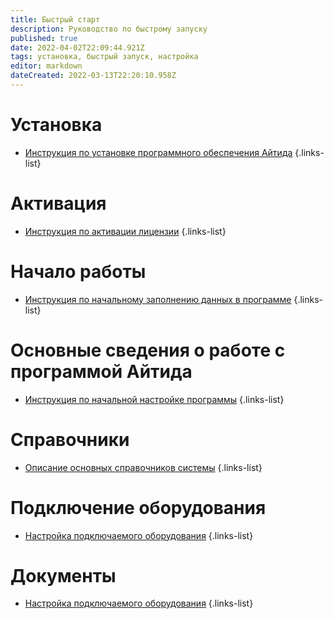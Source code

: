 ```yaml
---
title: Быстрый старт
description: Руководство по быстрому запуску
published: true
date: 2022-04-02T22:09:44.921Z
tags: установка, быстрый запуск, настройка
editor: markdown
dateCreated: 2022-03-13T22:20:10.958Z
---
```


# Установка

-	[Инструкция по установке программного обеспечения Айтида](/docs/quick-start/install)
{.links-list}

# Активация

-	[Инструкция по активации лицензии](/docs/quick-start/activate)
{.links-list}

# Начало работы

-	[Инструкция по начальному заполнению данных в программе](/docs/quick-start/initial-filling)
{.links-list}

# Основные сведения о работе с программой Айтида

-	[Инструкция по начальной настройке программы](/docs/quick-start/initial-settings)
{.links-list}

# Справочники

-	[Описание основных справочников системы](/docs/quick-start/references)
{.links-list}

# Подключение оборудования

-	[Настройка подключаемого оборудования](/docs/quick-start/equipment)
{.links-list}

# Документы

-	[Настройка подключаемого оборудования](/docs/quick-start/documents)
{.links-list}